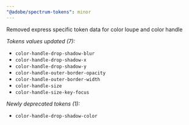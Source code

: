 ```yaml
---
"@adobe/spectrum-tokens": minor
---
```


Removed express specific token data for color loupe and color handle

*Tokens values updated (7):*
  - `color-handle-drop-shadow-blur`
  - `color-handle-drop-shadow-x`
  - `color-handle-drop-shadow-y`
  - `color-handle-outer-border-opacity`
  - `color-handle-outer-border-width`
  - `color-handle-size`
  - `color-handle-size-key-focus`

*Newly deprecated tokens (1):*
  - `color-handle-drop-shadow-color`
